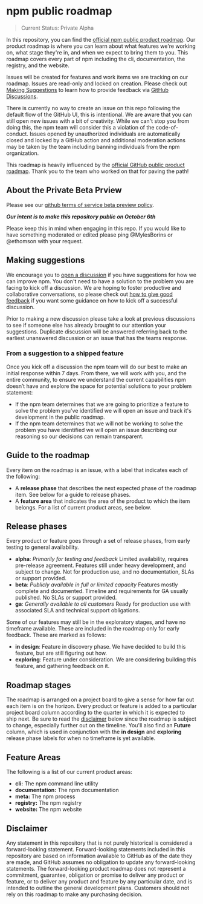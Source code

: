 # npm public roadmap

> Current Status: Private Alpha

In this repository, you can find the [official npm public product roadmap](https://github.com/npm/roadmap/projects/1). Our product roadmap is where you can learn about what features we're working on, what stage they're in, and when we expect to bring them to you. This roadmap covers every part of npm including the cli, documentation, the registry, and the website.

Issues will be created for features and work items we are tracking on our roadmap. Issues are read-only and locked on creation. Please check out [Making Suggestions](#making-suggestions) to learn how to provide feedback via [GitHub Discussions](https://github.com/npm/roadmap/discussions).

There is currently no way to create an issue on this repo following the default flow of the GitHub UI, this is intentional. We are aware that you can still open new issues with a bit of creativity. While we can't stop you from doing this, the npm team will consider this a violation of the code-of-conduct. Issues opened by unauthorized individuals are automatically closed and locked by a GitHub action and additional moderation actions may be taken by the team including banning individuals from the npm organization.

This roadmap is heavily influenced by the [official GitHub public product roadmap](https://github.com/github/roadmap). Thank you to the team who worked on that for paving the path!

## About the Private Beta Prview

Please see our [github terms of service beta preview policy](https://docs.github.com/en/github/site-policy/github-terms-of-service#j-beta-previews).

***Our intent is to make this repository public on October 6th***

Please keep this in mind when engaging in this repo. If you would like to have something moderated or edited please ping
@MylesBorins or @ethomson with your request.

## Making suggestions

We encourage you to [open a discussion](https://github.com/npm/roadmap/discussions) if you have suggestions for how we can improve npm. You don't need to have a solution to the problem you are facing to kick off a discussion. We are hoping to foster productive and collaborative conversations, so please check out [how to give good feedback](https://github.com/npm/roadmap/discussions/7) if you want some guidance on how to kick off a successful discussion.

Prior to making a new discussion please take a look at previous discussions to see if someone else has already brought to our attention your suggestions. Duplicate discussion will be answered referring back to the earliest unanswered discussion or an issue that has the teams response.

### From a suggestion to a shipped feature

Once you kick off a discussion the npm team will do our best to make an initial response within 7 days. From there, we will work with you, and the entire community, to ensure we understand the current capabilities npm doesn’t have and explore the space for potential solutions to your problem statement:

* If the npm team determines that we are going to prioritize a feature to solve the problem you've identified we will open an issue and track it's development in the public roadmap.
* If the npm team determines that we will not be working to solve the problem you have identified we will open an issue describing our reasoning so our decisions can remain transparent.

## Guide to the roadmap

Every item on the roadmap is an issue, with a label that indicates each of the following:

* A **release phase** that describes the next expected phase of the roadmap item. See below for a guide to release phases.
* A **feature area** that indicates the area of the product to which the item belongs. For a list of current product areas, see below.

## Release phases

Every product or feature goes through a set of release phases, from early testing to general availability.

* **alpha**: *Primarily for testing and feedback*
  Limited availability, requires pre-release agreement. Features still under heavy development, and subject to change. Not for production use, and no documentation, SLAs or support provided.
* **beta**: *Publicly available in full or limited capacity*
  Features mostly complete and documented. Timeline and requirements for GA usually published. No SLAs or support provided.
* **ga**: *Generally available to all customers*
  Ready for production use with associated SLA and technical support obligations.

Some of our features may still be in the exploratory stages, and have no timeframe available. These are included in the roadmap only for early feedback. These are marked as follows:

* **in design**:
  Feature in discovery phase. We have decided to build this feature, but are still figuring out how.
* **exploring**:
  Feature under consideration. We are considering building this feature, and gathering feedback on it.

## Roadmap stages

The roadmap is arranged on a project board to give a sense for how far out each item is on the horizon. Every product or feature is added to a particular project board column according to the quarter in which it is expected to ship next. Be sure to read the [disclaimer](#disclaimer) below since the roadmap is subject to change, especially further out on the timeline.  You'll also find an **Future** column, which is used in conjunction with the **in design** and **exploring** release phase labels for when no timeframe is yet available.

## Feature Areas

The following is a list of our current product areas:

- **cli:** The npm command line utility
- **documentation:** The npm documentation
- **meta:** The npm process
- **registry:** The npm registry
- **website:** The npm website

## Disclaimer 

Any statement in this repository that is not purely historical is considered a forward-looking statement. Forward-looking statements included in this repository are based on information available to GitHub as of the date they are made, and GitHub assumes no obligation to update any forward-looking statements. The forward-looking product roadmap does not represent a commitment, guarantee, obligation or promise to deliver any product or feature, or to deliver any product and feature by any particular date, and is intended to outline the general development plans. Customers should not rely on this roadmap to make any purchasing decision.
